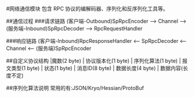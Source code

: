 #网络通信模块
包含 RPC 协议的编解码器、序列化和反序列化工具等。

##通信过程
###请求链路
(客户端-Outbound)SpRpcEncoder --> Channel --> (服务端-Inbound)SpRpcDecoder --> RpcRequestHandler

###响应链路
(客户端-Inbound)RpcResponseHandler <-- SpRpcDecoder <-- Channel <-- (服务端)SpRpcEncoder

##自定义协议结构
|魔数(2 byte) | 协议版本化(1 byte) | 序列化算法(1 byte) | 报文类型(1 byte) | 状态(1 byte) | 消息ID(8 byte) | 数据长度(4 byte) | 数据内容(长度不定)

##序列化算法说明
常用的有:JSON/Kryo/Hessian/ProtoBuf